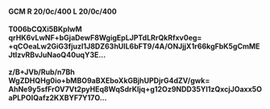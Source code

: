#### GCM R 20/0c/400 L 20/0c/400
**T006bCQXi5BKplwM**<br/>**qrHK6vLwNF+bGjaDewF8WgigEpLJPTdLRrQkRfxv0eg=**<br/>**+qCOeaLw2GiG3fjuzl1J8DZ63hUlL6bFT9/4A/ONJjjX1r66kgFbK5gCmMEJtlzvRBvJuNaoQ40uqY3E...**<br/><br/>
**z/B+JVb/Rub/n7Bh**<br/>**WgZDHQHg0io+bMBO9aBXEboXkGBjhUPDjrG4dZV/gwk=**<br/>**AhNe9y5sfFrOV7Vt2pyHEq8WqSdrKljq+g12Oz9NDD35Yl1zQxcjJOaxx5OaPLPOIQafz2KXBYF7Y17O...**